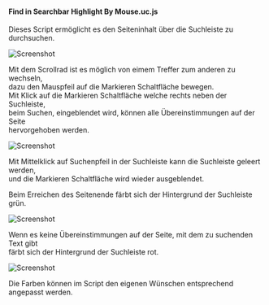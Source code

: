 #### Find in Searchbar Highlight By Mouse.uc.js
Dieses Script ermöglicht es den Seiteninhalt über die Suchleiste zu durchsuchen.    

![Screenshot](https://raw.githubusercontent.com/Endor8/userChrome.js/master/Neue%20Scripte%202018/Find%20in%20Searchbar%20Highlight%20By%20Mouse/Image%201.png)  

Mit dem Scrollrad ist es möglich von eimem Treffer zum anderen zu wechseln,     
dazu den Mauspfeil auf die Markieren Schaltfläche bewegen.     
Mit Klick auf die Markieren Schaltfläche welche rechts neben der Suchleiste,    
beim Suchen, eingeblendet wird, können alle Übereinstimmungen auf der Seite     
hervorgehoben werden.

![Screenshot](https://raw.githubusercontent.com/Endor8/userChrome.js/master/Neue%20Scripte%202018/Find%20in%20Searchbar%20Highlight%20By%20Mouse/Image%202.png)  

Mit Mittelklick auf Suchenpfeil in der Suchleiste kann die Suchleiste geleert werden,    
und die Markieren Schaltfläche wird wieder ausgeblendet.
   
Beim Erreichen des Seitenende färbt sich der Hintergrund der Suchleiste grün.    

![Screenshot](https://raw.githubusercontent.com/Endor8/userChrome.js/master/Neue%20Scripte%202018/Find%20in%20Searchbar%20Highlight%20By%20Mouse/Image%203.png)  

Wenn es keine Übereinstimmungen auf der Seite, mit dem zu suchenden Text gibt       
färbt sich der Hintergrund der Suchleiste rot.    

![Screenshot](https://raw.githubusercontent.com/Endor8/userChrome.js/master/Neue%20Scripte%202018/Find%20in%20Searchbar%20Highlight%20By%20Mouse/Image%204.png)  

Die Farben können im Script den eigenen Wünschen entsprechend angepasst werden.    
